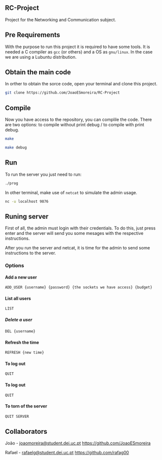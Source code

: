 ## RC-Project

Project for the Networking and Communication subject.

## Pre Requirements

With the purpose to run this project it is required to have some tools. It is needed a C compiler as `gcc` (or others) and a OS as `gnu/linux`.
In the case we are using a Lubuntu distribution.


## Obtain the main code

In orther to obtain the sorce code, open your terminal and clone this project.

```bash
git clone https://github.com/JoaoESmoreira/RC-Project
```


## Compile

Now you have access to the repository, you can complile the code. There are two options: to compile without print debug / to compile with print debug.

```bash
make
```

```bash
make debug
```


## Run

To run the server you just need to run:
```bash
./prog 
```
In other terminal, make use of `netcat` to simulate the admin usage.
```bash
nc -u localhost 9876
```

## Runing server

First of all, the admin must login with their credentials. To do this, just press enter and the server will send you some mesages with the respective instructions.

After you run the server and netcat, it is time for the admin to send some instructions to the server.

### Options
#### Add a new user
```bash
ADD_USER {username} {password} {the sockets we have access} {budget}
```

#### List all users
```bash
LIST
```

##### Delete a user
```bash
DEL {username}
```

#### Refresh the time
```bash
REFRESH {new time}
```

#### To log out
```bash
QUIT
```

#### To log out
```bash
QUIT
```

#### To torn of the server
```bash
QUIT SERVER
```


## Collaborators

João - joaomoreira@student.dei.uc.pt https://github.com/JoaoESmoreira


Rafael - rafaelg@student.dei.uc.pt  https://github.com/rafag00
